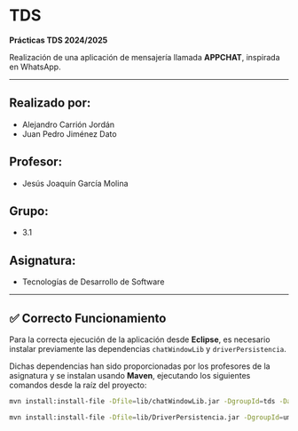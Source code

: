 # TDS

**Prácticas TDS 2024/2025**

Realización de una aplicación de mensajería llamada **APPCHAT**, inspirada en WhatsApp.

---

## Realizado por:
- Alejandro Carrión Jordán  
- Juan Pedro Jiménez Dato

## Profesor:
- Jesús Joaquín García Molina

## Grupo:
- 3.1

## Asignatura:
- Tecnologías de Desarrollo de Software

---

## ✅ Correcto Funcionamiento

Para la correcta ejecución de la aplicación desde **Eclipse**, es necesario instalar previamente las dependencias `chatWindowLib` y `driverPersistencia`.

Dichas dependencias han sido proporcionadas por los profesores de la asignatura y se instalan usando **Maven**, ejecutando los siguientes comandos desde la raíz del proyecto:

```bash
mvn install:install-file -Dfile=lib/chatWindowLib.jar -DgroupId=tds -DartifactId=chatWindowLib -Dversion=1 -Dpackaging=jar

mvn install:install-file -Dfile=lib/DriverPersistencia.jar -DgroupId=umu.tds -DartifactId=driverPersistencia -Dversion=2.0 -Dpackaging=jar
